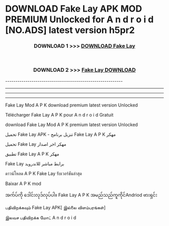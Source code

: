 # DOWNLOAD Fake Lay  APK MOD PREMIUM Unlocked for A n d r o i d [NO.ADS] latest version h5pr2 



<div align="center">

<h3>DOWNLOAD 1 >>> <a href="https://getmod2.web.app/?judul=Fake Lay ">DOWNLOAD Fake Lay </a></h3><br>

<h3>DOWNLOAD 2 >>> <a href="https://getmod2.web.app/?judul=Fake Lay ">Fake Lay  DOWNLOAD </a></h3>

</div>
----------------------------------------------------------

----------------------------------------------------------

----------------------------------------------------------

----------------------------------------------------------

Fake Lay  Mod A P K download premium latest version Unlocked

Télécharger Fake Lay  A P K pour A n d r o i d Gratuit

download Fake Lay  Mod A P K premium latest version Unlocked

تحميل Fake Lay  APK - تنزيل برنامج Fake Lay  A P K مهكر

تحميل Fake Lay  مهكر اخر اصدار

تطبيق Fake Lay  A P K مهكر

Fake Lay  برابط مباشر للاندرويد

ดาวน์โหลด A P K Fake Lay  รับเวอร์ชันล่าสุด

Baixar A P K mod

အက်ပ်ကို ဒေါင်းလုဒ်လုပ်ပါ။ Fake Lay  A P K အမည်သည်ကူကိုင်Andriod ဗားရှင်း

பதிவிறக்கவும் Fake Lay  APK[ இல்லை விளம்பரங்கள்] 
 
இலவச பதிவிறக்க மோட் A n d r o i d



